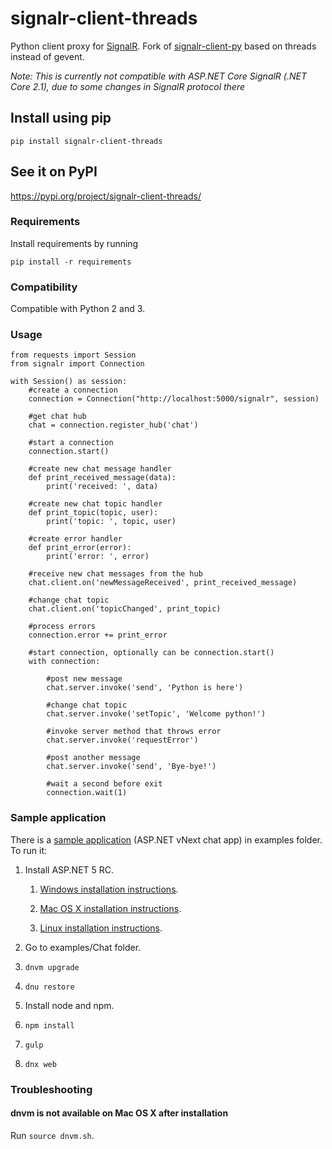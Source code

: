 # signalr-client-threads

Python client proxy for [SignalR](http://signalr.net/). Fork of [signalr-client-py](https://github.com/TargetProcess/signalr-client-py) based on threads instead of gevent.

*Note: This is currently not compatible with ASP.NET Core SignalR (.NET Core 2.1), due to some changes in SignalR protocol there*

## Install using pip
```
pip install signalr-client-threads
```
## See it on PyPI

https://pypi.org/project/signalr-client-threads/


### Requirements

Install requirements by running
```
pip install -r requirements
```


### Compatibility

Compatible with Python 2 and 3.


### Usage

```
from requests import Session
from signalr import Connection

with Session() as session:
    #create a connection
    connection = Connection("http://localhost:5000/signalr", session)

    #get chat hub
    chat = connection.register_hub('chat')

    #start a connection
    connection.start()

    #create new chat message handler
    def print_received_message(data):
        print('received: ', data)

    #create new chat topic handler
    def print_topic(topic, user):
        print('topic: ', topic, user)

    #create error handler
    def print_error(error):
        print('error: ', error)

    #receive new chat messages from the hub
    chat.client.on('newMessageReceived', print_received_message)

    #change chat topic
    chat.client.on('topicChanged', print_topic)

    #process errors
    connection.error += print_error

    #start connection, optionally can be connection.start()
    with connection:

        #post new message
        chat.server.invoke('send', 'Python is here')

        #change chat topic
        chat.server.invoke('setTopic', 'Welcome python!')

        #invoke server method that throws error
        chat.server.invoke('requestError')

        #post another message
        chat.server.invoke('send', 'Bye-bye!')

        #wait a second before exit
        connection.wait(1)
```


### Sample application

There is a [sample application](https://github.com/PawelTroka/signalr-client-threads/tree/develop/examples/Chat)
(ASP.NET vNext chat app) in examples folder. To run it:

1. Install ASP.NET 5 RC.

    1) [Windows installation instructions](http://docs.asp.net/en/latest/getting-started/installing-on-windows.html).

    2) [Mac OS X installation instructions](http://docs.asp.net/en/latest/getting-started/installing-on-mac.html).
    
    3) [Linux installation instructions](http://docs.asp.net/en/latest/getting-started/installing-on-linux.html).
    
2. Go to examples/Chat folder.

3. ```dnvm upgrade ```

4. ```dnu restore ```

5. Install node and npm.

6. ```npm install ```

7. ```gulp ```

8. ```dnx web ```


### Troubleshooting

#### dnvm is not available on Mac OS X after installation
Run ```source dnvm.sh```.
